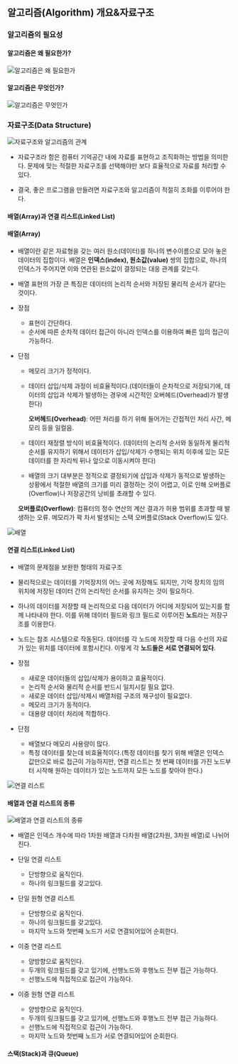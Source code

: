 ## 알고리즘(Algorithm) 개요&자료구조

### 알고리즘의 필요성

#### 알고리즘은 왜 필요한가?

![알고리즘은 왜 필요한가](./images/%EC%95%8C%EA%B3%A0%EB%A6%AC%EC%A6%98%EC%9D%80_%EC%99%9C_%ED%95%84%EC%9A%94%ED%95%9C%EA%B0%80.png)

#### 알고리즘은 무엇인가?

![알고리즘은 무엇인가](./images/%EC%95%8C%EA%B3%A0%EB%A6%AC%EC%A6%98%EC%9D%80_%EB%AC%B4%EC%97%87%EC%9D%B8%EA%B0%80.png)

### 자료구조(Data Structure)

![자료구조와 알고리즘의 관계](./images/%EC%9E%90%EB%A3%8C%EA%B5%AC%EC%A1%B0%EC%99%80_%EC%95%8C%EA%B3%A0%EB%A6%AC%EC%A6%98%EC%9D%98_%EA%B4%80%EA%B3%84.png)

- 자료구조라 함은 컴퓨터 기억공간 내에 자료를 표현하고 조직화하는 방법을 의미한다. 문제에 맞는 적절한 자료구조를 선택해야만 보다 효율적으로 자료를 처리할 수 있다.

- 결국, 좋은 프로그램을 만들려면 자료구조와 알고리즘이 적절히 조화를 이루어야 한다.

#### 배열(Array)과 연결 리스트(Linked List)

#### 배열(Array)

- 배열이란 같은 자료형을 갖는 여러 원소(데이터)를 하나의 변수이름으로 모아 놓은 데이터의 집합이다. 배열은 **인덱스(index), 원소값(value)** 쌍의 집합으로, 하나의 인덱스가 주어지면 이와 연관된 원소값이 결정되는 대응 관계를 갖는다.

- 배열 표현의 가장 큰 특징은 데이터의 논리적 순서와 저장된 물리적 순서가 같다는 것이다.

- 장점

  - 표현이 간단하다.
  - 순서에 따른 순차적 데이터 접근이 아니라 인덱스를 이용하여 빠른 임의 접근이 가능하다.

- 단점

  - 메모리 크기가 정적이다.
  - 데이터 삽입/삭제 과정이 비효율적이다.(데이터들이 순차적으로 저장되기에, 데이터의 삽입과 삭제가 발생하는 경우에 시간적인 오버헤드(Overhead)가 발생한다)

    **오버헤드(Overhead)**: 어떤 처리를 하기 위해 들어가는 간접적인 처리 사간, 메모리 등을 일컬음.

  - 데이터 재정렬 방식이 비효율적이다. (데이터의 논리적 순서와 동일하게 물리적 순서를 유지하기 위해서 데이터가 삽입/삭제가 수행되는 위치 이후에 있는 모든 데이터를 한 자리씩 뒤나 앞으로 이동시켜야 한다)

  - 배열의 크기 대부분은 정적으로 결정되기에 삽입과 삭제가 동적으로 발생하는 상황에서 적절한 배열의 크기를 미리 결정하는 것이 어렵고, 이로 인해 오버플로(Overflow)나 저장공간의 낭비를 초래할 수 있다.

  **오버플로(Overflow)**: 컴퓨터의 정수 연산의 계산 결과가 허용 범위를 초과할 때 발생하는 오류. 메모리가 꽉 차서 발생되는 스택 오버플로(Stack Overflow)도 있다.

![배열](./images/%EB%B0%B0%EC%97%B4.png)

#### 연결 리스트(Linked List)

- 배열의 문제점을 보완한 형태의 자료구조

- 물리적으로는 데이터를 기억장치의 어느 곳에 저장해도 되지만, 기억 장치의 임의 위치에 저장된 데이터 간의 논리적인 순서를 유지하는 것이 필요하다.

- 하나의 데이터를 저장할 때 논리적으로 다음 데이터가 어디에 저장되어 있는지를 함께 나타내야 한다. 이를 위해 데이터 필드와 링크 필드로 이루어진 **노드**라는 저장구조를 이용한다.

- 노드는 참조 시스템으로 작동된다. 데이터를 각 노드에 저장할 때 다음 수선의 자료가 있는 위치를 데이터에 포함시킨다. 이렇게 각 **노드들은 서로 연결되어 있다**.

- 장점

  - 새로운 데이터들의 삽입/삭제가 용이하고 효율적이다.
  - 논리적 순서와 물리적 순서를 반드시 일치시킬 필요 없다.
  - 새로운 데이터 삽입/삭제시 배열처럼 구조의 재구성이 필요없다.
  - 메모리 크기가 동적이다.
  - 대용량 데이터 처리에 적합하다.

- 단점

  - 배열보다 메모리 사용량이 많다.
  - 특정 데이터를 찾는데 비효율적이다.(특정 데이터를 찾기 위해 배열은 인덱스 값만으로 바로 접근이 가능하지만, 연결 리스트는 첫 번째 데이터를 가진 노드부터 시작해 원하는 데이터가 있는 노드까지 모든 노드를 찾아야 한다.)

![연결 리스트](./images/%EC%97%B0%EA%B2%B0_%EB%A6%AC%EC%8A%A4%ED%8A%B8.png)

#### 배열과 연결 리스트의 종류

![배열과 연결 리스트의 종류](./images/%EB%B0%B0%EC%97%B4%EA%B3%BC_%EC%97%B0%EA%B2%B0_%EB%A6%AC%EC%8A%A4%ED%8A%B8%EC%9D%98_%EC%A2%85%EB%A5%98.png)

- 배열은 인덱스 개수에 따라 1차원 배열과 다차원 배열(2차원, 3차원 배열)로 나뉘어진다.

- 단일 연결 리스트

  - 단방향으로 움직인다.
  - 하나의 링크필드를 갖고있다.

- 단일 원형 연결 리스트

  - 단방향으로 움직인다.
  - 하나의 링크필드를 갖고있다.
  - 마지막 노드와 첫번째 노드가 서로 연결되어있어 순회한다.

- 이중 연결 리스트

  - 양방향으로 움직인다.
  - 두개의 링크필드를 갖고 있기에, 선행노드와 후행노드 전부 접근 가능하다.
  - 선행노드에 직접적으로 접근이 가능하다.

- 이중 원형 연결 리스트

  - 양방향으로 움직인다.
  - 두개의 링크필드를 갖고 있기에, 선행노드와 후행노드 전부 접근 가능하다.
  - 선행노드에 직접적으로 접근이 가능하다.
  - 마지막 노드와 첫번째 노드가 서로 연결되어있어 순회한다.

#### 스택(Stack)과 큐(Queue)
